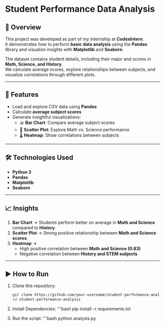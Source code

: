 # Student Performance Data Analysis

## 📌 Overview
This project was developed as part of my internship at **CodexIntern**.  
It demonstrates how to perform **basic data analysis** using the **Pandas** library and visualize insights with **Matplotlib** and **Seaborn**.  

The dataset contains student details, including their major and scores in **Math, Science, and History**.  
We calculate average scores, explore relationships between subjects, and visualize correlations through different plots.

---

## 🚀 Features
- Load and explore CSV data using **Pandas**
- Calculate **average subject scores**
- Generate insightful visualizations:
  - 📊 **Bar Chart**: Compare average subject scores  
  - 🔵 **Scatter Plot**: Explore Math vs. Science performance  
  - 🌡️ **Heatmap**: Show correlations between subjects  

---

## 🛠️ Technologies Used
- **Python 3**
- **Pandas**
- **Matplotlib**
- **Seaborn**

---

## 📈 Insights
1. **Bar Chart** → Students perform better on average in **Math and Science** compared to **History**.  
2. **Scatter Plot** → Strong positive relationship between **Math and Science scores**.  
3. **Heatmap** →  
   - High positive correlation between **Math and Science (0.83)**  
   - Negative correlation between **History and STEM subjects**  

---

## ▶️ How to Run
1. Clone this repository:
   ```bash
   git clone https://github.com/your-username/student-performance-analysis.git
   cd student-performance-analysis

2. Install Dependencies:
   '''bash
   pip install -r requirements.txt

3. Run the script:
   '''bash
   python analysis.py
